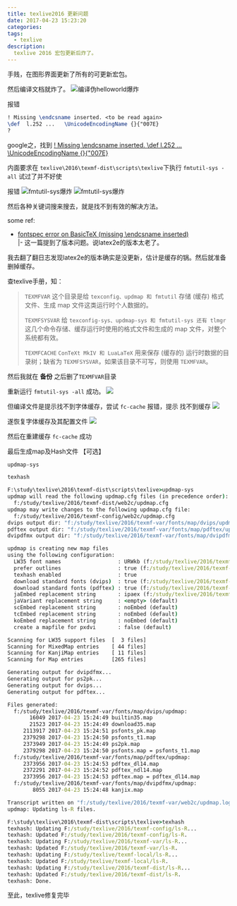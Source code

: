 ```yaml
---
title: texlive2016 更新问题
date: 2017-04-23 15:23:20
categories:
tags:
  - texlive
description:
  texlive 2016 宏包更新后炸了。
---
```


<!--more-->

手贱，在图形界面更新了所有的可更新宏包。

然后编译文档就炸了。
![编译伪helloworld爆炸](tex1.jpg)

报错
``` latex
! Missing \endcsname inserted. <to be read again> 
\def  l.252 ...   \UnicodeEncodingName {}{"007E}
?
```
google之，找到 
[! Missing \endcsname inserted. <to be read again> \def l.252 … \UnicodeEncodingName {}{"007E}](https://tex.stackexchange.com/questions/357690/missing-endcsname-inserted-to-be-read-again-def-l-252-unicodeencodin)

内面要求在 `texlive\2016\texmf-dist\scripts\texlive`下执行 `fmtutil-sys -all` 试过了并不好使

报错
![fmtutil-sys爆炸](err1.jpg)
![fmtutil-sys爆炸](err2.png)

然后各种关键词搜来搜去，就是找不到有效的解决方法。

some ref:

- [fontspec error on BasicTeX (missing \endcsname inserted)](https://tex.stackexchange.com/questions/358404/fontspec-error-on-basictex-missing-endcsname-inserted)  
    |- 这一篇提到了版本问题。说latex2e的版本太老了。
    
我去翻了翻日志发现latex2e的版本确实是没更新，估计是缓存的锅。然后就准备删掉缓存。

查texlive手册，知：

>`TEXMFVAR` 这个目录是给 `texconfig、updmap 和 fmtutil` 存储 (缓存) 格式文件、生成 map 文件这类运行时个人数据的。 
> 
>`TEXMFSYSVAR` 给 `texconfig-sys、updmap-sys 和 fmtutil-sys 还有 tlmgr` 这几个命令存储、缓存运行时使用的格式文件和生成的 map 文件，对整个系统都有效。
> 
>`TEXMFCACHE` `ConTeXt MkIV 和 LuaLaTeX` 用来保存 (缓存的) 运行时数据的目录树；缺省为 `TEXMFSYSVAR`，如果该目录不可写，则使用 `TEXMFVAR`。

然后我就在 **备份** 之后删了`TEXMFVAR`目录

重新运行 `fmtutil-sys -all` 成功。
![](su.png)

但编译文件是提示找不到字体缓存，尝试 `fc-cache`
报错，提示 找不到缓存
![](err4.png)

遂恢复字体缓存及其配置文件
![](fc.png)

然后在重建缓存 `fc-cache` 成功

最后生成map及Hash文件 【可选】
``` sh
updmap-sys

texhash
```

``` cmd
F:\study\texlive\2016\texmf-dist\scripts\texlive>updmap-sys
updmap will read the following updmap.cfg files (in precedence order):
  f:/study/texlive/2016/texmf-dist/web2c/updmap.cfg
updmap may write changes to the following updmap.cfg file:
  f:/study/texlive/2016/texmf-config/web2c/updmap.cfg
dvips output dir: "f:/study/texlive/2016/texmf-var/fonts/map/dvips/updmap"
pdftex output dir: "f:/study/texlive/2016/texmf-var/fonts/map/pdftex/updmap"
dvipdfmx output dir: "f:/study/texlive/2016/texmf-var/fonts/map/dvipdfmx/updmap"

updmap is creating new map files
using the following configuration:
  LW35 font names                  : URWkb (f:/study/texlive/2016/texmf-dist/web2c/updmap.cfg)
  prefer outlines                  : true (f:/study/texlive/2016/texmf-dist/web2c/updmap.cfg)
  texhash enabled                  : true
  download standard fonts (dvips)  : true (f:/study/texlive/2016/texmf-dist/web2c/updmap.cfg)
  download standard fonts (pdftex) : true (f:/study/texlive/2016/texmf-dist/web2c/updmap.cfg)
  jaEmbed replacement string       : ipaex (f:/study/texlive/2016/texmf-dist/web2c/updmap.cfg)
  jaVariant replacement string     : <empty> (default)
  scEmbed replacement string       : noEmbed (default)
  tcEmbed replacement string       : noEmbed (default)
  koEmbed replacement string       : noEmbed (default)
  create a mapfile for pxdvi       : false (default)

Scanning for LW35 support files  [  3 files]
Scanning for MixedMap entries    [ 44 files]
Scanning for KanjiMap entries    [ 11 files]
Scanning for Map entries         [265 files]

Generating output for dvipdfmx...
Generating output for ps2pk...
Generating output for dvips...
Generating output for pdftex...

Files generated:
  f:/study/texlive/2016/texmf-var/fonts/map/dvips/updmap:
       16049 2017-04-23 15:24:49 builtin35.map
       21523 2017-04-23 15:24:49 download35.map
     2113917 2017-04-23 15:24:51 psfonts_pk.map
     2379298 2017-04-23 15:24:50 psfonts_t1.map
     2373949 2017-04-23 15:24:49 ps2pk.map
     2379298 2017-04-23 15:24:50 psfonts.map = psfonts_t1.map
  f:/study/texlive/2016/texmf-var/fonts/map/pdftex/updmap:
     2373956 2017-04-23 15:24:53 pdftex_dl14.map
     2372291 2017-04-23 15:24:52 pdftex_ndl14.map
     2373956 2017-04-23 15:24:53 pdftex.map = pdftex_dl14.map
  f:/study/texlive/2016/texmf-var/fonts/map/dvipdfmx/updmap:
        8055 2017-04-23 15:24:48 kanjix.map

Transcript written on "f:/study/texlive/2016/texmf-var/web2c/updmap.log".
updmap: Updating ls-R files.

F:\study\texlive\2016\texmf-dist\scripts\texlive>texhash
texhash: Updating F:/study/texlive/2016/texmf-config/ls-R...
texhash: Updated F:/study/texlive/2016/texmf-config/ls-R.
texhash: Updating F:/study/texlive/2016/texmf-var/ls-R...
texhash: Updated F:/study/texlive/2016/texmf-var/ls-R.
texhash: Updating F:/study/texlive/texmf-local/ls-R...
texhash: Updated F:/study/texlive/texmf-local/ls-R.
texhash: Updating F:/study/texlive/2016/texmf-dist/ls-R...
texhash: Updated F:/study/texlive/2016/texmf-dist/ls-R.
texhash: Done.

```

至此，texlive修复完毕